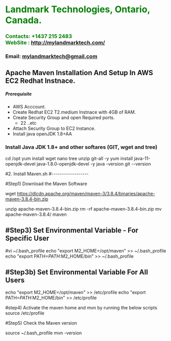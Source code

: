 #  **<span style="color:green">Landmark Technologies, Ontario, Canada.</span>**
### **<span style="color:green">Contacts: +1437 215 2483<br> WebSite : <http://mylandmarktech.com/></span>**
### **Email: mylandmarktech@gmail.com**



## Apache Maven Installation And Setup In AWS EC2 Redhat Instnace.
##### Prerequisite
+ AWS Acccount.
+ Create Redhat EC2 T2.medium Instnace with 4GB of RAM.
+ Create Security Group and open Required ports.
   + 22 ..etc
+ Attach Security Group to EC2 Instance.
+ Install java openJDK 1.8+AA

### Install Java JDK 1.8+  and other softares (GIT, wget and tree)

cd /opt
yum install wget nano tree unzip git-all -y
yum install java-11-openjdk-devel java-1.8.0-openjdk-devel -y
java -version
git --version

#2. Install Maven.sh
#------------------

#Step1) Download the Maven Software

wget https://dlcdn.apache.org/maven/maven-3/3.8.4/binaries/apache-maven-3.8.4-bin.zip

unzip apache-maven-3.8.4-bin.zip
rm -rf apache-maven-3.8.4-bin.zip
mv apache-maven-3.8.4/ maven

#Step3) Set Environmental Variable  -  For Specific User
----------------------
#vi ~/.bash_profile
echo "export M2_HOME=/opt/maven" >>  ~/.bash_profile
echo "export PATH=$PATH:$M2_HOME/bin" >> ~/.bash_profile


#Step3b) Set Environmental Variable  For All Users
---------------------- 
echo "export M2_HOME=/opt/maven" >>  /etc/profile
echo "export PATH=$PATH:$M2_HOME/bin" >> /etc/profile

#step4) Activate the maven home and mvn by running the below scripts
source /etc/profile

#Step5) Check the Maven version

source ~/.bash_profile
mvn -version
